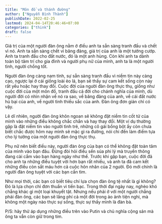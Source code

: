 ```yaml
---
title: "Môn đồ và thánh đường"
author: ["Nguyễn Bình Thành"]
publishDate: 2022-02-25
lastmod: 2024-04-14T20:46:46+07:00
categories: ["think"]
draft: false
---
```


Giá trị của một người đàn ông nằm ở điều anh ta sẵn sàng tranh đấu và
chết vì nó. Anh ta sẵn sàng chết vì băng đảng, giá trị của anh là một
tướng cướp. Anh ta tranh đấu cho đất nước, đó là một anh hùng. Còn khi
anh ta dành toàn bộ tâm trí cho gia đình và người phụ nữ của mình, anh
ta là một người tình, người chồng tốt.

Người đàn ông càng nam tính, sự sẵn sàng tranh đấu vì niềm tin này càng
cao, ngược lại ở cái giống loài ẻo lả, bạn sẽ thấy sự cam kết sống còn
này rất yếu hoặc hay thay đổi. Cuộc đời của người đàn ông thực thụ,
giống như cuộc đời của một môn đồ, tranh đấu cả đời cho chánh nghĩa của
mình, dù người đời có nhìn nhận về nó ra sao, về băng đảng của anh, về
cái đất nước hủ bại của anh, về người tình thiếu sắc của anh. Đàn ông
đơn giản chỉ có vậy.

Lẽ dĩ nhiên, người đàn ông khôn ngoan sẽ không đặt niềm tin cốt tử của
mình vào những điều không chắc chắn và hay thay đổi. Một ví dụ thường
gặp là đặt niềm tin vào người tình trẻ, những cô gái bồng bột ấy còn
chưa biết chắc được hôm nay mình sẽ mặc gì ra đường, nói chi đến làm
điểm tựa cho lý tưởng của một người đàn ông thực thụ.

Phụ nữ nên biết điều này, người đàn ông của bạn có thể không đặt toàn
tâm của mình vào bạn đâu. Đừng đòi hỏi điều sến súa phi lý mà truyền
thông đang cài cắm vào bạn hàng ngày như thế. Trước khi gặp bạn, cuộc
đời đã cho anh ta những điều tuyệt vời hơn bạn rất nhiều, và anh ta đã
cam kết những điều còn sắt máu hơn cả cuộc hôn nhân của 2 người. Đó mới
chính là người đàn ông tuyệt vời các bạn cần tìm.

Như mọi thời, các bạn có biết tiêu chí lựa chọn đàn ông tệ nhất là gì
không? Đó là lựa chọn chỉ đơn thuần vì tiền bạc. Trong thời đại ngày
nay, nghèo khó chẳng khác gì một loại khuyết tật. Nhưng nếu phải ở với
một người chẳng phải đàn ông, các bạn sẽ lãng phí cả một đời trong ảo
ảnh tiện nghi, mà không một ngày nào thực sự sống, thực sự thấy mình là
đàn bà.

P/S: hãy thử áp dụng những điều trên vào Putin và chủ nghĩa cộng sản mà
ông ta vẫn còn giữ trong tim.
